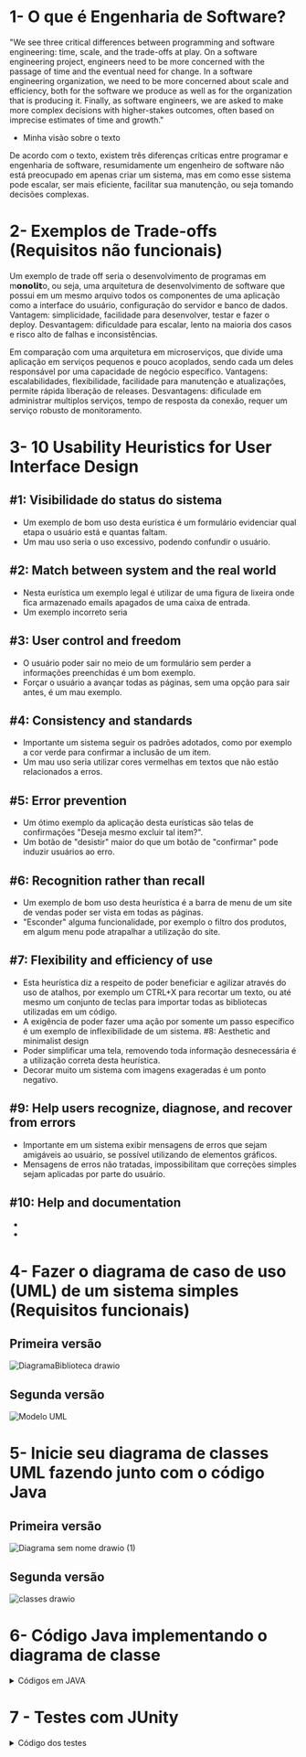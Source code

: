 # 1- O que é Engenharia de Software?

"We see three critical differences between programming and software engineering: time, scale, and the trade-offs at play. On a software engineering project, 
engineers need to be more concerned with the passage of time and the eventual need for change. In a software engineering organization, we need to be more concerned about scale and efficiency, 
both for the software we produce as well as for the organization that is producing it. Finally, as software engineers, we are asked to make more complex decisions with higher-stakes outcomes,
often based on imprecise estimates of time and growth."

- Minha visão sobre o texto

De acordo com o texto, existem três diferenças críticas entre programar e engenharia de software, resumidamente um engenheiro de software não está preocupado em apenas criar um sistema,
mas em como esse sistema pode escalar, ser mais eficiente, facilitar sua manutenção, ou seja tomando decisões complexas.


# 2- Exemplos de Trade-offs (Requisitos não funcionais)

Um exemplo de trade off seria o desenvolvimento de programas em m𝗼𝗻𝗼𝗹𝗶𝘁o, ou seja, uma arquitetura de desenvolvimento de software que possui em um mesmo arquivo todos os componentes de uma aplicação como a interface do usuário, configuração do servidor e banco de dados.
Vantagem: simplicidade, facilidade para desenvolver, testar e fazer o deploy.
Desvantagem: dificuldade para escalar, lento na maioria dos casos e risco alto de falhas e inconsistências.

Em comparação com uma arquitetura em microserviços, que divide uma aplicação em serviços pequenos e pouco acoplados, sendo cada um deles responsável por uma capacidade de negócio específico.
Vantagens: escalabilidades, flexibilidade, facilidade para manutenção e atualizações, permite rápida liberação de releases.
Desvantagens: dificulade em administrar multiplos serviços, tempo de resposta da conexão, requer um serviço robusto de monitoramento.

# 3- 10 Usability Heuristics for User Interface Design
## #1: Visibilidade do status do sistema
- Um exemplo de bom uso desta eurística é um formulário evidenciar qual etapa o usuário está e quantas faltam.
- Um mau uso seria o uso excessivo, podendo confundir o usuário.

## #2: Match between system and the real world
- Nesta eurística um exemplo legal é utilizar de uma figura de lixeira onde fica armazenado emails apagados de uma caixa de entrada.
- Um exemplo incorreto seria 

## #3: User control and freedom
- O usuário poder sair no meio de um formulário sem perder a informações preenchidas é um bom exemplo.
- Forçar o usuário a avançar todas as páginas, sem uma opção para sair antes, é um mau exemplo. 
## #4: Consistency and standards
- Importante um sistema seguir os padrões adotados, como por exemplo a cor verde para confirmar a inclusão de um item.
- Um mau uso seria utilizar cores vermelhas em textos que não estão relacionados a erros.
## #5: Error prevention
- Um ótimo exemplo da aplicação desta eurísticas são telas de confirmações "Deseja mesmo excluir tal item?".
- Um botão de "desistir" maior do que um botão de "confirmar" pode induzir usuários ao erro.
## #6: Recognition rather than recall
- Um exemplo de bom uso desta heurística é a barra de menu de um site de vendas poder ser vista em todas as páginas.
- "Esconder" alguma funcionalidade, por exemplo o filtro dos produtos, em algum menu pode atrapalhar a utilização do site.
## #7: Flexibility and efficiency of use
- Esta heurística diz a respeito de poder beneficiar e agilizar através do uso de atalhos, por exemplo um CTRL+X para recortar um texto, ou até mesmo um conjunto de teclas para importar todas as bibliotecas utilizadas em um código.
- A exigência de poder fazer uma ação por somente um passo específico é um exemplo de inflexibilidade de um sistema.
#8: Aesthetic and minimalist design
- Poder simplificar uma tela, removendo toda informação desnecessária é a utilização correta desta heurística.
- Decorar muito um sistema com imagens exageradas é um ponto negativo.
## #9: Help users recognize, diagnose, and recover from errors
- Importante em um sistema exibir mensagens de erros que sejam amigáveis ao usuário, se possível utilizando de elementos gráficos.
- Mensagens de erros não tratadas, impossibilitam que correções simples sejam aplicadas por parte do usuário.
## #10: Help and documentation
-
-
# 4- Fazer o diagrama de caso de uso (UML) de um sistema simples (Requisitos funcionais) 
## Primeira versão
![DiagramaBiblioteca drawio](https://github.com/gilvaneamaro/bertoti/assets/121205315/58288615-5538-4a1b-9695-a0d0afd2f0ba)

## Segunda versão
![Modelo UML](https://github.com/gilvaneamaro/bertoti/assets/121205315/676de055-5a78-4795-ab68-798469903c66)


# 5- Inicie seu diagrama de classes UML fazendo junto com o código Java

## Primeira versão
![Diagrama sem nome drawio (1)](https://github.com/gilvaneamaro/bertoti/assets/121205315/d68a2372-394c-4e27-a935-8c7338562f1b)

## Segunda versão

![classes drawio](https://github.com/gilvaneamaro/bertoti/assets/121205315/2fd038e7-061a-4025-ba93-b37a5454b06d)


# 6- Código Java implementando o diagrama de classe

<details>
  <summary>Códigos em JAVA</summary>

- Classe Biblioteca
```
package entities;

import java.util.LinkedList;
import java.util.List;

public class Biblioteca {
	private List<String> livros;
	private List<Funcionario> funcionarios;
		
	
	public Biblioteca() {
	}
	
	public Biblioteca(List<String> livros, List<Funcionario> funcionarios) {
		this.livros = livros;
		this.funcionarios = funcionarios;
	}


	public List<String> getLivros() {
		return livros;
	}


	public void setLivros(List<String> livros) {
		this.livros = livros;
	}


	public List<Funcionario> getUsuarios() {
		return funcionarios;
	}


	public void setUsuarios(List<Funcionario> funcionarios) {
		this.funcionarios = funcionarios;
	}
	
	
	public List<Livros> buscarLivros(List<Livros> livros){
		
		List<Livros> livrosEncontrados = new LinkedList<Livros>();
		for(Livros livro: livros) {
			if(livro.equals(livro)) {
				livrosEncontrados.add(livro);
			}
		}
				
		return livrosEncontrados;
	}
	
	
	public void addFuncionario(Funcionario funcionario) {
		funcionarios.add(funcionario);
		
	}
	

}

```
- Classe Funcionario
```
package entities;

public class Funcionario {	
	private String nome;
	private String cpf;
	private Integer id;
	
	public Funcionario(String nome, String cpf, Integer id) {
		this.nome = nome;
		this.cpf = cpf;
		this.id = id;
	}

	public String getNome() {
		return nome;
	}

	public void setNome(String nome) {
		this.nome = nome;
	}

	public String getCpf() {
		return cpf;
	}

	public void setCpf(String cpf) {
		this.cpf = cpf;
	}

	public Integer getId() {
		return id;
	}
}

```

- Classe Livros
  
```
package entities;

public class Livros {
	private String nome;
	private Integer id;
	
	public Livros(String nome, Integer id) {
		this.nome = nome;
		this.id = id;
	}

	public String getNome() {
		return nome;
	}

	public void setNome(String nome) {
		this.nome = nome;
	}

	public Integer getId() {
		return id;
	}

	public void setId(Integer id) {
		this.id = id;
	}
}


```

</details>

# 7 - Testes com JUnity

<details>
<summary>Código dos testes</summary>

```
package application;

import static org.junit.jupiter.api.Assertions.*;

import java.util.LinkedList;
import java.util.List;
import org.junit.jupiter.api.Test;
import entities.Biblioteca;
import entities.Funcionario;
import entities.Livro;

class Teste {

	@Test
	void testBusca() {
			
			List<Livro> listaLivros = new LinkedList<Livro>();
			
			listaLivros.add(new Livro("Harry Potter", "Arqueiro", "JK Rowling", "Aventura"));
			listaLivros.add(new Livro("Harry Potter", "Arqueiro", "JK Rowling", "Aventura"));
			listaLivros.add(new Livro("Harry Potter", "Arqueiro", "JK Rowling", "Aventura"));
			listaLivros.add(new Livro("Vendedor de Sonhos","Setembro Amarelo", "Augusto Cury","Autoajuda"));

			List<Funcionario> listaFuncionario = new LinkedList<Funcionario>();
			
			listaFuncionario.add(new Funcionario("Jorge Books","132.456.789-00","Bibliotecario"));
			listaFuncionario.add(new Funcionario("Pedrinho do TI","132.456.789-00","Analista de suporte"));
			
			Biblioteca lib = new Biblioteca("Biblioteca central",listaLivros,listaFuncionario);
			
			assertEquals(lib.buscarLivros("Harry Potter").size(), 3 );

	}
	@Test
	void testNome() {
		
			List<Livro> listaLivros = new LinkedList<Livro>();
			
			listaLivros.add(new Livro("Harry Potter", "Arqueiro", "JK Rowling", "Aventura"));
			listaLivros.add(new Livro("Harry Potter", "Arqueiro", "JK Rowling", "Aventura"));
			listaLivros.add(new Livro("Harry Potter", "Arqueiro", "JK Rowling", "Aventura"));
			listaLivros.add(new Livro("Vendedor de Sonhos","Setembro Amarelo", "Augusto Cury","Autoajuda"));

			List<Funcionario> listaFuncionario = new LinkedList<Funcionario>();
			
			listaFuncionario.add(new Funcionario("Jorge Books","132.456.789-00","Bibliotecario"));
			listaFuncionario.add(new Funcionario("Pedrinho do TI","132.456.789-00","Analista de suporte"));
			
			Biblioteca lib = new Biblioteca("Biblioteca central",listaLivros,listaFuncionario);
			
			assertEquals(lib.getNome(), "Biblioteca central" );
	
		
	}
}

```

<details>
	
</details>
Livro eng de software - Ian Sommerville
